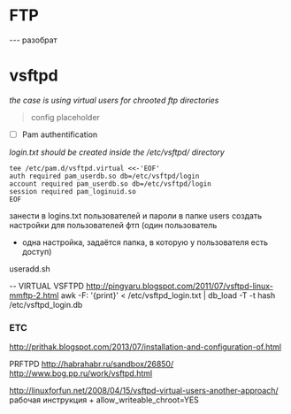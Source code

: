 FTP
=============
--- разобрат


# vsftpd

*the case is using virtual users for chrooted ftp directories*

> config placeholder

* [ ] Pam authentification

*login.txt should be created inside the /etc/vsftpd/ directory*

	tee /etc/pam.d/vsftpd.virtual <<-'EOF'  
	auth required pam_userdb.so db=/etc/vsftpd/login  
	account required pam_userdb.so db=/etc/vsftpd/login  
	session required pam_loginuid.so  
	EOF

занести в logins.txt пользователей и пароли
в папке users создать настройки для пользователей фтп (один пользователь
- одна настройка, задаётся папка, в которую у пользователя есть доступ)

useradd.sh



-- VIRTUAL VSFTPD
http://pingyaru.blogspot.com/2011/07/vsftpd-linux-mmftp-2.html 
awk -F: '{print}' < /etc/vsftpd_login.txt | db_load -T -t hash /etc/vsftpd_login.db


### ETC ###

http://prithak.blogspot.com/2013/07/installation-and-configuration-of.html 

PRFTPD http://habrahabr.ru/sandbox/26850/
http://www.bog.pp.ru/work/vsftpd.html


http://linuxforfun.net/2008/04/15/vsftpd-virtual-users-another-approach/
рабочая инструкция + allow_writeable_chroot=YES

